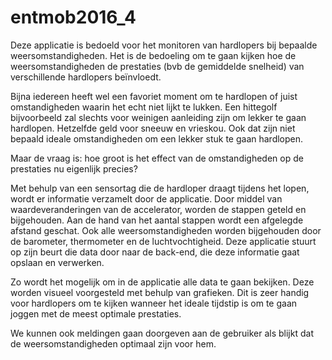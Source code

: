 # entmob2016_4

Deze applicatie is bedoeld voor het monitoren van hardlopers bij bepaalde weersomstandigheden.
Het is de bedoeling om te gaan kijken hoe de weersomstandigheden de prestaties (bvb de gemiddelde snelheid) van verschillende hardlopers beïnvloedt. 

Bijna iedereen heeft wel een favoriet moment om te hardlopen of juist omstandigheden waarin het echt niet lijkt te lukken. Een hittegolf bijvoorbeeld zal slechts voor weinigen aanleiding zijn om lekker te gaan hardlopen.
Hetzelfde geld voor sneeuw en vrieskou. Ook dat zijn niet bepaald ideale omstandigheden om een lekker stuk te gaan hardlopen.

Maar de vraag is: hoe groot is het effect van de omstandigheden op de prestaties nu eigenlijk precies?

Met behulp van een sensortag die de hardloper draagt tijdens het lopen, wordt er informatie verzamelt door de applicatie.
Door middel van waardeveranderingen van de accelerator, worden de stappen geteld en bijgehouden. Aan de hand van het aantal stappen wordt een afgelegde afstand geschat. Ook alle weersomstandigheden worden bijgehouden door de barometer, thermometer en de luchtvochtigheid.
Deze applicatie stuurt op zijn beurt die data door naar de back-end, die deze informatie gaat opslaan en verwerken.

Zo wordt het mogelijk om in de applicatie alle data te gaan bekijken. Deze worden visueel voorgesteld met behulp van grafieken.
Dit is zeer handig voor hardlopers om te kijken wanneer het ideale tijdstip is om te gaan joggen met de meest optimale prestaties.

We kunnen ook meldingen gaan doorgeven aan de gebruiker als blijkt dat de weersomstandigheden optimaal zijn voor hem.

